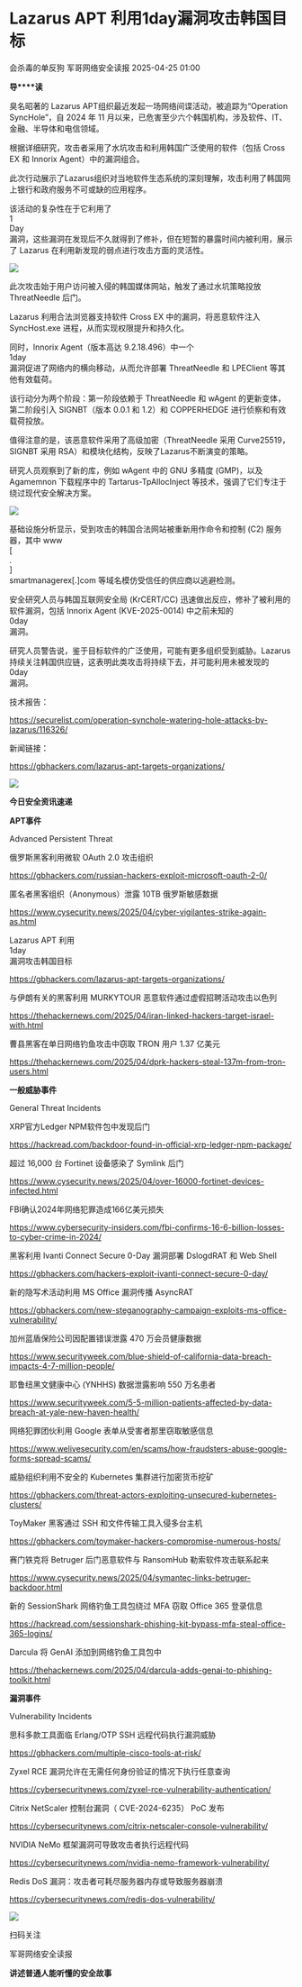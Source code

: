 #  Lazarus APT 利用1day漏洞攻击韩国目标   
会杀毒的单反狗  军哥网络安全读报   2025-04-25 01:00  
  
**导****读**  
  
  
  
臭名昭著的 Lazarus APT组织最近发起一场网络间谍活动，被追踪为“Operation SyncHole”，自 2024 年 11 月以来，已危害至少六个韩国机构，涉及软件、IT、金融、半导体和电信领域。  
  
  
根据详细研究，攻击者采用了水坑攻击和利用韩国广泛使用的软件（包括 Cross EX 和 Innorix Agent）中的漏洞组合。  
  
  
此次行动展示了Lazarus组织对当地软件生态系统的深刻理解，攻击利用了韩国网上银行和政府服务不可或缺的应用程序。  
  
  
该活动的复杂性在于它利用了  
1  
Day  
漏洞，这些漏洞在发现后不久就得到了修补，但在短暂的暴露时间内被利用，展示了 Lazarus 在利用新发现的弱点进行攻击方面的灵活性。  
  
![](https://mmbiz.qpic.cn/mmbiz_png/AnRWZJZfVaHhNBCzyRJQwgvLUz6k8TrvgpL0o8xFpumK021O0icBxxYybfTXMTMSQRXYXTKAUCugKDMEfB3dYTQ/640?wx_fmt=png&from=appmsg "")  
  
  
此次攻击始于用户访问被入侵的韩国媒体网站，触发了通过水坑策略投放 ThreatNeedle 后门。  
  
  
Lazarus 利用合法浏览器支持软件 Cross EX 中的漏洞，将恶意软件注入 SyncHost.exe 进程，从而实现权限提升和持久化。  
  
  
同时，Innorix Agent（版本高达 9.2.18.496）中一个  
1day  
漏洞促进了网络内的横向移动，从而允许部署 ThreatNeedle 和 LPEClient 等其他有效载荷。  
  
  
该行动分为两个阶段：第一阶段依赖于 ThreatNeedle 和 wAgent 的更新变体，第二阶段引入 SIGNBT（版本 0.0.1 和 1.2）和 COPPERHEDGE 进行侦察和有效载荷投放。  
  
  
值得注意的是，该恶意软件采用了高级加密（ThreatNeedle 采用 Curve25519，SIGNBT 采用 RSA）和模块化结构，反映了Lazarus不断演变的策略。  
  
  
研究人员观察到了新的库，例如 wAgent 中的 GNU 多精度 (GMP)，以及 Agamemnon 下载程序中的 Tartarus-TpAllocInject 等技术，强调了它们专注于绕过现代安全解决方案。  
  
![](https://mmbiz.qpic.cn/mmbiz_png/AnRWZJZfVaHhNBCzyRJQwgvLUz6k8TrvKnGPHRwD1plVxMzun4VPxXkY8WNhLvIzUbs9ibgzhZbV8leFPjfY0gw/640?wx_fmt=png&from=appmsg "")  
  
  
基础设施分析显示，受到攻击的韩国合法网站被重新用作命令和控制 (C2) 服务器，其中 www  
[  
.  
]  
smartmanagerex[.]com 等域名模仿受信任的供应商以逃避检测。  
  
  
安全研究人员与韩国互联网安全局 (KrCERT/CC) 迅速做出反应，修补了被利用的软件漏洞，包括 Innorix Agent (KVE-2025-0014) 中之前未知的  
0day  
漏洞。  
  
  
研究人员警告说，鉴于目标软件的广泛使用，可能有更多组织受到威胁。Lazarus 持续关注韩国供应链，这表明此类攻击将持续下去，并可能利用未被发现的  
0day  
漏洞。  
  
  
技术报告：  
  
https://securelist.com/operation-synchole-watering-hole-attacks-by-lazarus/116326/  
  
  
新闻链接：  
  
https://gbhackers.com/lazarus-apt-targets-organizations/  
  
![](https://mmbiz.qpic.cn/mmbiz_svg/McYMgia19V0WHlibFPFtGclHY120OMhgwDUwJeU5D8KY3nARGC1mBpGMlExuV3bibicibJqMzAHnDDlNa5SZaUeib46xSzdeKIzoJA/640?wx_fmt=svg "")  
  
**今日安全资讯速递**  
  
  
  
**APT事件**  
  
  
Advanced Persistent Threat  
  
俄罗斯黑客利用微软 OAuth 2.0 攻击组织  
  
https://gbhackers.com/russian-hackers-exploit-microsoft-oauth-2-0/  
  
  
匿名者黑客组织（Anonymous）泄露 10TB 俄罗斯敏感数据  
  
https://www.cysecurity.news/2025/04/cyber-vigilantes-strike-again-as.html  
  
  
Lazarus APT 利用  
1day  
漏洞攻击韩国目标  
  
https://gbhackers.com/lazarus-apt-targets-organizations/  
  
  
与伊朗有关的黑客利用 MURKYTOUR 恶意软件通过虚假招聘活动攻击以色列  
  
https://thehackernews.com/2025/04/iran-linked-hackers-target-israel-with.html  
  
  
曹县黑客在单日网络钓鱼攻击中窃取 TRON 用户 1.37 亿美元  
  
https://thehackernews.com/2025/04/dprk-hackers-steal-137m-from-tron-users.html  
  
  
  
**一般威胁事件**  
  
  
General Threat Incidents  
  
XRP官方Ledger NPM软件包中发现后门  
  
https://hackread.com/backdoor-found-in-official-xrp-ledger-npm-package/  
  
  
超过 16,000 台 Fortinet 设备感染了 Symlink 后门  
  
https://www.cysecurity.news/2025/04/over-16000-fortinet-devices-infected.html  
  
  
FBI确认2024年网络犯罪造成166亿美元损失  
  
https://www.cybersecurity-insiders.com/fbi-confirms-16-6-billion-losses-to-cyber-crime-in-2024/  
  
  
黑客利用 Ivanti Connect Secure 0-Day 漏洞部署 DslogdRAT 和 Web Shell  
  
https://gbhackers.com/hackers-exploit-ivanti-connect-secure-0-day/  
  
  
新的隐写术活动利用 MS Office 漏洞传播 AsyncRAT  
  
https://gbhackers.com/new-steganography-campaign-exploits-ms-office-vulnerability/  
  
  
加州蓝盾保险公司因配置错误泄露 470 万会员健康数据  
  
https://www.securityweek.com/blue-shield-of-california-data-breach-impacts-4-7-million-people/  
  
  
耶鲁纽黑文健康中心 (YNHHS) 数据泄露影响 550 万名患者  
  
https://www.securityweek.com/5-5-million-patients-affected-by-data-breach-at-yale-new-haven-health/  
  
  
网络犯罪团伙利用 Google 表单从受害者那里窃取敏感信息  
  
https://www.welivesecurity.com/en/scams/how-fraudsters-abuse-google-forms-spread-scams/  
  
  
威胁组织利用不安全的 Kubernetes 集群进行加密货币挖矿  
  
https://gbhackers.com/threat-actors-exploiting-unsecured-kubernetes-clusters/  
  
  
ToyMaker 黑客通过 SSH 和文件传输工具入侵多台主机  
  
https://gbhackers.com/toymaker-hackers-compromise-numerous-hosts/  
  
  
赛门铁克将 Betruger 后门恶意软件与 RansomHub 勒索软件攻击联系起来  
  
https://www.cysecurity.news/2025/04/symantec-links-betruger-backdoor.html  
  
  
新的 SessionShark 网络钓鱼工具包绕过 MFA 窃取 Office 365 登录信息  
  
https://hackread.com/sessionshark-phishing-kit-bypass-mfa-steal-office-365-logins/  
  
  
Darcula 将 GenAI 添加到网络钓鱼工具包中  
  
https://thehackernews.com/2025/04/darcula-adds-genai-to-phishing-toolkit.html  
  
  
**漏洞事件**  
  
  
Vulnerability Incidents  
  
思科多款工具面临 Erlang/OTP SSH 远程代码执行漏洞威胁  
  
https://gbhackers.com/multiple-cisco-tools-at-risk/  
  
  
Zyxel RCE 漏洞允许在无需任何身份验证的情况下执行任意查询  
  
https://cybersecuritynews.com/zyxel-rce-vulnerability-authentication/  
  
  
Citrix NetScaler 控制台漏洞（ CVE-2024-6235） PoC 发布  
  
https://cybersecuritynews.com/citrix-netscaler-console-vulnerability/  
  
  
NVIDIA NeMo 框架漏洞可导致攻击者执行远程代码  
  
https://cybersecuritynews.com/nvidia-nemo-framework-vulnerability/  
  
  
Redis DoS 漏洞：攻击者可耗尽服务器内存或导致服务器崩溃  
  
https://cybersecuritynews.com/redis-dos-vulnerability/  
  
![](https://mmbiz.qpic.cn/mmbiz_jpg/AnRWZJZfVaGC3gsJClsh4Fia0icylyBEnBywibdbkrLLzmpibfdnf5wNYzEUq2GpzfedMKUjlLJQ4uwxAFWLzHhPFQ/640?wx_fmt=jpeg "")  
  
扫码关注  
  
军哥网络安全读报  
  
**讲述普通人能听懂的安全故事**  
  
  
